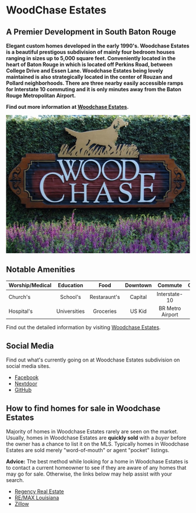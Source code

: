 # WoodChase Estates 
 
## A Premier Development in South Baton Rouge

**Elegant custom homes developed in the early 1990's. Woodchase Estates is a beautiful prestigous subdivision of mainly four bedroom houses ranging in sizes up to 5,000 square feet. Conveniently located in the heart of Baton Rouge in which is located off Perkins Road, between College Drive and Essen Lane. Woodchase Estates being lovely maintained is also strategically located in the center of Rouzan and Pollard neighborhoods. There are three nearby easily accessible ramps for Interstate 10 commuting and it is only minutes away from the Baton Rouge Metropolitan Airport.**

**Find out more information at [Woodchase Estates](https://www.woodchase.org/).**

<img class="resize"  src="https://raw.githubusercontent.com/woodchase/website/master/images/newindex.jpg" alt="WoodChase Estates Subdivision - Baton Rouge, LA">

## Notable Amenities

| Worship/Medical | Education    | Food         | Downtown | Commute          | Communities  | Health
| :---            | :---:        | :---:        | :---:    | :---:            | :---:        | ---:
| Church's        | School's     | Restaraunt's | Capital  | Interstate-10    | Rouzan       | LSU Lakes
| Hospital's      | Universities | Groceries    | US Kid   | BR Metro Airport | Pollard      | Local Gyms

Find out the detailed information by visiting [Woodchase Estates](http://www.woodchase.org/).

## Social Media

Find out what's currently going on at Woodchase Estates subdivision on social media sites.

* [Facebook](https://www.facebook.com/groups/846166232175526/)
* [Nextdoor](https://www.woodchasela.nextdoor.com/)
* [GitHub](https://github.com/woodchase/website/)

## How to find homes for sale in Woodchase Estates

Majority of homes in Woodchase Estates rarely are seen on the market. Usually, homes in Woodchase Estates are **quickly sold** with a *buyer* before the owner has a chance to list it on the MLS. Typically homes in Woodchase Estates are sold merely "word-of-mouth" or agent "pocket" listings.

**Advice:** The best method while looking for a home in Woodchase Estates is to contact a current homeowner to see if they are aware of any homes that may go for sale. Otherwise, the links below may help assist with your search.

* [Regency Real Estate](http://www.regencyrealestatellc.com/)
* [RE/MAX Louisiana](https://www.remax-louisiana.com/batonrouge/realestatehomesforsale/woodchase-baton-rouge-la)
* [Zillow](https://www.zillow.com/woodchase-baton-rouge-la/)